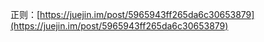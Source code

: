 

正则：[https://juejin.im/post/5965943ff265da6c30653879](https://juejin.im/post/5965943ff265da6c30653879)

### 



